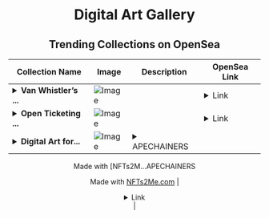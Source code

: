 <div align="center">

# Digital Art Gallery

## Trending Collections on OpenSea

| Collection Name                       | Image                                                                                     | Description                       | OpenSea Link                                                                                          |
|---------------------------------------|-------------------------------------------------------------------------------------------|-----------------------------------|--------------------------------------------------------------------------------------------------------|
| **<details><summary>Van Whistler’s ...</summary>Van Whistler’s Mother</details>** | ![Image](https://i.seadn.io/s/raw/files/d9c01b873387077e04c6f0cb6afa716a.png?w=500&auto=format?w=200&auto=format) |  | <details><summary>Link</summary>[Van Whistler’s Mother](https://opensea.io/collection/van-whistlers-mother)</details> |
| **<details><summary>Open Ticketing ...</summary>Open Ticketing Ecosystem Event 10547</details>** | ![Image](https://i.seadn.io/s/raw/files/ad4b567b5e819f5eb9dc8588aeb6896f.png?w=500&auto=format?w=200&auto=format) |  | <details><summary>Link</summary>[Open Ticketing Ecosystem Event 10547](https://opensea.io/collection/open-ticketing-ecosystem-event-10547)</details> |
| **<details><summary>Digital Art for...</summary>Digital Art for Sale</details>** | ![Image](https://i.seadn.io/s/raw/files/c6cc126c84cb1898bcb9147e6d5e63d8.jpg?w=500&auto=format?w=200&auto=format) | <details><summary>APECHAINERS

Made with [NFTs2M...</summary>APECHAINERS

Made with [NFTs2Me.com](https://nfts2me.com/)</details> | <details><summary>Link</summary>[Digital Art for Sale](https://opensea.io/collection/digital-art-for-sale)</details> |

</div>